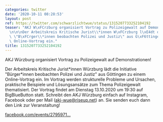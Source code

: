 ```yaml
---
categories: twitter
date: '2020-10-11 08:28:53'
layout: post
ref: https://twitter.com/schwarzlichtwue/status/1315207733252104192
teaser: "AKJ W\xFCrzburg organisiert Vortrag zu Polizeigewalt auf Demonstrationen!\n\
  \n\n\nDer Arbeitskreis Kritische Jurist\\*innen W\xFCrzburg l\xE4dt die Initiative\
  \ \"B\xFCrger\\*innen beobachten Polizei und Justiz\" aus G\xF6ttingen zu einem\
  \ Online-Vortrag ein."
title: 1315207733252104192
---
```

AKJ Würzburg organisiert Vortrag zu Polizeigewalt auf Demonstrationen!



Der Arbeitskreis Kritische Jurist\*innen Würzburg lädt die Initiative "Bürger\*innen beobachten Polizei und Justiz" aus Göttingen zu einem Online-Vortrag ein.
Im Vortrag werden strukturelle Probleme und Ursachen, praktische Beispiele und Lösungsansätze zum Thema Polizeigewalt thematisiert. Der Vortrag findet am Dienstag 13.10.2020 um 19:30 auf BigBlueButton statt.
Schreibt den AKJ Würzburg einfach auf Instagram, Facebook oder per Mail (akj-wue@riseup.net) an. Sie senden euch dann den Link zur Veranstaltung!



[facebook.com/events/2795971…](https://facebook.com/events/2795971510726863)